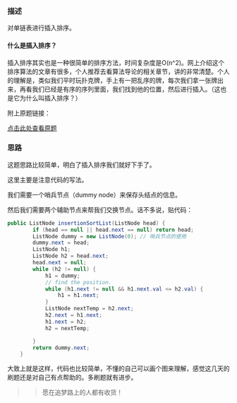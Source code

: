 ### 描述

对单链表进行插入排序。

#### 什么是插入排序？

插入排序其实也是一种很简单的排序方法，时间复杂度是O(n^2)。网上介绍这个排序算法的文章有很多，个人推荐去看算法导论的相关章节，讲的非常清楚。个人的理解是，类似我们平时玩扑克牌，手上有一把乱序的牌，每次我们拿一张牌出来，再看我们已经是有序的序列里面，我们找到他的位置，然后进行插入。（这也是它为什么叫插入排序？）

附上原题链接：

[点击此处查看原题](https://leetcode-cn.com/problems/insertion-sort-list/)

### 思路

这题思路比较简单，明白了插入排序我们就好下手了。

这里主要是注意代码的写法。

我们需要一个哨兵节点（dummy node）来保存头结点的信息。

然后我们需要两个辅助节点来帮我们交换节点。话不多说，贴代码：

```java
public ListNode insertionSortList(ListNode head) {
        if (head == null || head.next == null) return head;
        ListNode dummy = new ListNode(0); // 哨兵节点的使用
        dummy.next = head;
        ListNode h1;
        ListNode h2 = head.next;
        head.next = null;
        while (h2 != null) {
            h1 = dummy;
            // find the position.
            while (h1.next != null && h1.next.val <= h2.val) {
                h1 = h1.next;
            }
            ListNode nextTemp = h2.next;
            h2.next = h1.next;
            h1.next = h2;
            h2 = nextTemp;

        }
        return dummy.next;
    }
```

大致上就是这样，代码也比较简单，不懂的自己可以画个图来理解，感觉这几天的刷题还是对自己有点帮助的。多刷题就有进步。

> > 愿在追梦路上的人都有收货！

